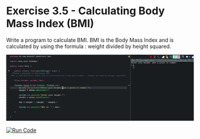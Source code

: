 # Exercise 3.5 - Calculating Body Mass Index (BMI)

Write a program to calculate BMI. BMI is the Body Mass Index and is calculated by using the formula : weight divided by height squared.

<center>

![Gif Calculating Body Mass Index (BMI)](/gif_img/3.5.gif)

</center>

[![Run Code](https://img.shields.io/badge/-Run%20%20code%20-green?style=flat&logo=replit&logoColor=white)](https://replit.com/@ariana-ssilva/Main-3#Main.java)&nbsp;
